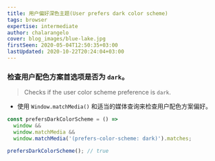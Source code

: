 ```yaml
---
title: 用户偏好深色主题(User prefers dark color scheme)
tags: browser
expertise: intermediate
author: chalarangelo
cover: blog_images/blue-lake.jpg
firstSeen: 2020-05-04T12:50:35+03:00
lastUpdated: 2020-10-22T20:24:04+03:00
---
```


### 检查用户配色方案首选项是否为 `dark`。
> Checks if the user color scheme preference is `dark`.

- 使用 `Window.matchMedia()` 和适当的媒体查询来检查用户配色方案偏好。

```js
const prefersDarkColorScheme = () =>
  window &&
  window.matchMedia &&
  window.matchMedia('(prefers-color-scheme: dark)').matches;
```

```js
prefersDarkColorScheme(); // true
```

